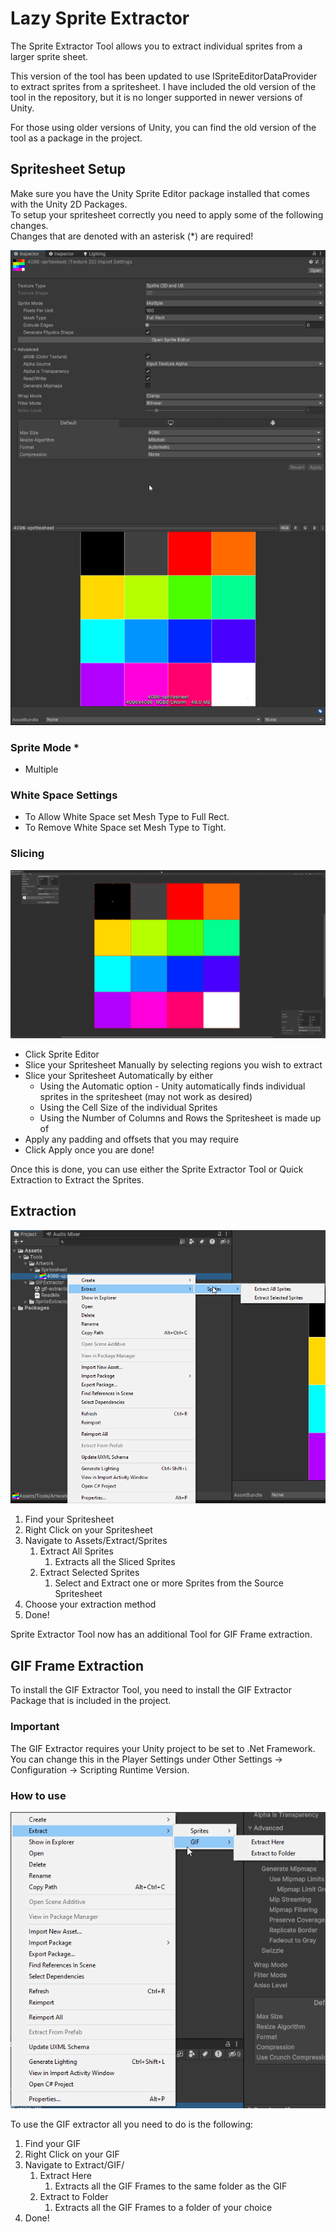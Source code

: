 # Lazy Sprite Extractor

The Sprite Extractor Tool allows you to extract individual sprites from a larger sprite sheet. 

This version of the tool has been updated to use ISpriteEditorDataProvider to extract sprites from a spritesheet. 
I have included the old version of the tool in the repository, but it is no longer supported in newer versions of Unity. <br>

For those using older versions of Unity, you can find the old version of the tool as a package in the project. <br>

## Spritesheet Setup
Make sure you have the Unity Sprite Editor package installed that comes with the Unity 2D Packages. <br>
To setup your spritesheet correctly you need to apply some of the following changes. <br>
Changes that are denoted with an asterisk (*) are required!

![](~Documentation/Images/sprite-editor-2023.x.png)

### Sprite Mode *
+ Multiple

### White Space Settings
+ To Allow White Space set Mesh Type to Full Rect.
+ To Remove White Space set Mesh Type to Tight.

### Slicing
![](~Documentation/Images/sprite-editor.png)

+ Click Sprite Editor
+ Slice your Spritesheet Manually by selecting regions you wish to extract
+ Slice your Spritesheet Automatically by either
  + Using the Automatic option - Unity automatically finds individual sprites in the spritesheet (may not work as desired)
  + Using the Cell Size of the individual Sprites
  + Using the Number of Columns and Rows the Spritesheet is made up of
+ Apply any padding and offsets that you may require
+ Click Apply once you are done!

Once this is done, you can use either the Sprite Extractor Tool or Quick Extraction to Extract the Sprites.

## Extraction
![](~Documentation/Images/right-click-spritesheet.png)

1. Find your Spritesheet
2. Right Click on your Spritesheet
3. Navigate to Assets/Extract/Sprites 
   1. Extract All Sprites
      1. Extracts all the Sliced Sprites
   2. Extract Selected Sprites
      1. Select and Extract one or more Sprites from the Source Spritesheet
4. Choose your extraction method
5. Done!

Sprite Extractor Tool now has an additional Tool for GIF Frame extraction.

## GIF Frame Extraction
To install the GIF Extractor Tool, you need to install the GIF Extractor Package that is included in the project. <br>

### Important
The GIF Extractor requires your Unity project to be set to .Net Framework. <br>
You can change this in the Player Settings under Other Settings -> Configuration -> Scripting Runtime Version.

### How to use
![](~Documentation/Images/right-click-gif.png)


To use the GIF extractor all you need to do is the following:
1. Find your GIF
2. Right Click on your GIF
3. Navigate to Extract/GIF/
   1. Extract Here
      1. Extracts all the GIF Frames to the same folder as the GIF
   2. Extract to Folder
      1. Extracts all the GIF Frames to a folder of your choice
4. Done!

